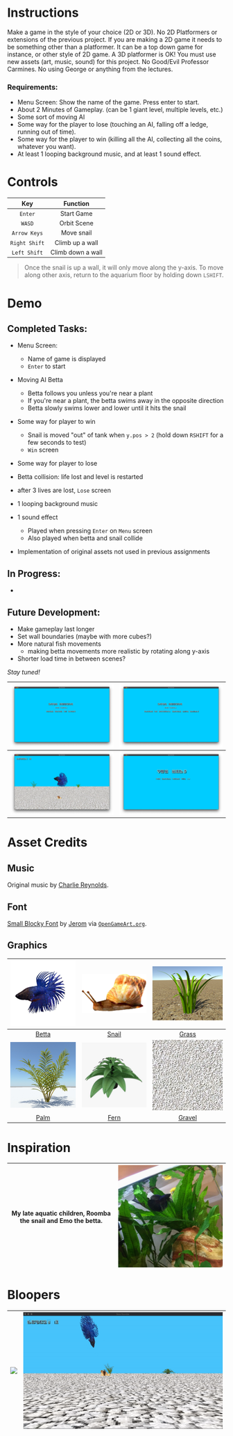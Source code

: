 # Instructions
Make a game in the style of your choice (2D or 3D). No 2D Platformers or extensions of the previous project. If you are making a 2D game it needs to be something other than a platformer. It can be a top down game for instance, or other style of 2D game. A 3D platformer is OK! You must use new assets (art, music, sound) for this project. No Good/Evil Professor Carmines. No using George or anything from the lectures.

### Requirements:
- Menu Screen: Show the name of the game. Press enter to start.
- About 2 Minutes of Gameplay. (can be 1 giant level, multiple levels, etc.)
- Some sort of moving AI
- Some way for the player to lose (touching an AI, falling off a ledge, running out of time).
- Some way for the player to win (killing all the AI, collecting all the coins, whatever you want).
- At least 1 looping background music, and at least 1 sound effect.

# Controls
| Key | Function |
| :-: | :-: |
| `Enter` | Start Game |
| `WASD` | Orbit Scene |
| `Arrow Keys` | Move snail |
| `Right Shift` | Climb up a wall |
| `Left Shift` | Climb down a wall |

> Once the snail is up a wall, it will only move along the y-axis. To move along other axis, return to the aquarium floor by holding down `LSHIFT`.

# Demo
## Completed Tasks:
- Menu Screen: 
  - Name of game is displayed
  - `Enter` to start
- Moving AI Betta
  - Betta follows you unless you're near a plant
  - If you're near a plant, the betta swims away in the opposite direction
  - Betta slowly swims lower and lower until it hits the snail 
  
- Some way for player to win
  - Snail is moved "out" of tank when `y.pos > 2` (hold down `RSHIFT` for a few seconds to test)
  - `Win` screen
 - Some way for player to lose
  - Betta collision: life lost and level is restarted
  - after 3 lives are lost, `Lose` screen
- 1 looping background music
- 1 sound effect
  - Played when pressing `Enter` on `Menu` screen
  - Also played when betta and snail collide
- Implementation of original assets not used in previous assignments

## In Progress:
-

## Future Development:
- Make gameplay last longer
- Set wall boundaries (maybe with more cubes?)
- More natural fish movements
  - making betta movements more realistic by rotating along y-axis
- Shorter load time in between scenes?

*Stay tuned!*

| ![](demos/title1.png) | ![](demos/title2.png) |
| - | - |
| ![](demos/game.png) | ![](demos/win.png) |

# Asset Credits
## Music
Original music by [Charlie Reynolds](https://soundcloud.com/saxyjew).

## Font
[Small Blocky Font](https://opengameart.org/content/small-blocky-font) by [Jerom](https://opengameart.org/users/jerom) via [`OpenGameArt.org`](https://opengameart.org/).

## Graphics
| ![](https://github.com/mkarroqe/CS3113/blob/master/06-Students-Choice/Assets/Betta/betta-demo.jpg) | ![](https://github.com/mkarroqe/CS3113/blob/master/06-Students-Choice/Assets/Snail/SNAIL.png) | ![](https://github.com/mkarroqe/CS3113/blob/master/06-Students-Choice/Assets/Grass/grass-demo.png) |
| :-: | :-: | :-: |
| [Betta](https://free3d.com/3d-model/crowntailbetta-v1--31129.html) | [Snail](https://free3d.com/3d-model/snail-23158.html) | [Grass](https://free3d.com/3d-model/high-quality-grass-78178.html) |
| ![](https://github.com/mkarroqe/CS3113/blob/master/06-Students-Choice/Assets/Palm/Palm_01.jpeg) | ![](https://github.com/mkarroqe/CS3113/blob/master/06-Students-Choice/Assets/Fern/fern-demo.jpg) | ![](https://github.com/mkarroqe/CS3113/blob/master/06-Students-Choice/Assets/Ground/gravel2.jpg) |
| [Palm](https://free3d.com/3d-model/palm-54462.html) | [Fern](https://free3d.com/3d-model/-fern-v2--65217.html) | [Gravel](https://www.pinterest.com/pin/353814114473920228/) |

# Inspiration
| My late aquatic children, Roomba the snail and Emo the betta. | <img src="demos/muses.png" width=500px /> |
| - | - |

# Bloopers
| ![](demos/bloopers/fern-overload.gif) | ![](demos/bloopers/angry-betta.gif) |
| - | - |
